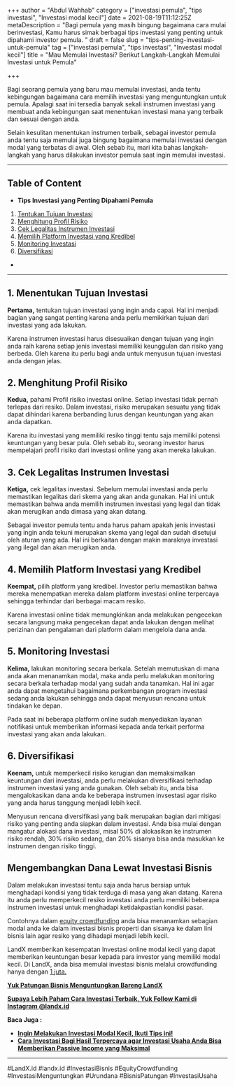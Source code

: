 +++
author = "Abdul Wahhab"
category = ["investasi pemula", "tips investasi", "Investasi modal kecil"]
date = 2021-08-19T11:12:25Z
metaDescription = "Bagi pemula yang masih bingung bagaimana cara mulai berinvestasi, Kamu harus simak berbagai tips investasi yang penting untuk dipahami investor pemula. "
draft = false
slug = "tips-penting-investasi-untuk-pemula"
tag = ["investasi pemula", "tips investasi", "Investasi modal kecil"]
title = "Mau Memulai Investasi? Berikut Langkah-Langkah Memulai Investasi untuk Pemula"

+++


Bagi seorang pemula yang baru mau memulai investasi, anda tentu kebingungan bagaimana cara memilih investasi yang menguntungkan untuk pemula. Apalagi saat ini tersedia banyak sekali instrumen investasi yang membuat anda kebingungan saat menentukan investasi mana yang terbaik dan sesuai dengan anda.

Selain kesulitan menentukan instrumen terbaik, sebagai investor pemula anda tentu saja memulai juga bingung bagaimana memulai investasi dengan modal yang terbatas di awal. Oleh sebab itu, mari kita bahas langkah-langkah yang harus dilakukan investor pemula saat ingin memulai investasi.

---

## **Tab**le of Content

* **Tips Investasi yang Penting Dipahami Pemula**

1. [Tentukan Tujuan Investasi](#1-menentukan-tujuan-investasi)
2. [Menghitung Profil Risiko](#2-menghitung-profil-risiko)
3. [Cek Legalitas Instrumen Investasi](#3-cek-legalitas-instrumen-investasi)
4. [Memilih Platform Investasi yang Kredibel](#4-memilih-platform-investasi-yang-kredibel)
5. [Monitoring Investasi](#4-monitoring-investasi)
6. [Diversifikasi](#5-diversifikasi)

* 

---

## 1. Menentukan Tujuan Investasi

**Pertama,** tentukan tujuan investasi yang ingin anda capai. Hal ini menjadi bagian yang sangat penting karena anda perlu memikirkan tujuan dari investasi yang ada lakukan.

Karena instrumen investasi harus disesuaikan dengan tujuan yang ingin anda raih karena setiap jenis investasi memiliki keunggulan dan risiko yang berbeda. Oleh karena itu perlu bagi anda untuk menyusun tujuan investasi anda dengan jelas.

## 2. Menghitung Profil Risiko

**Kedua,** pahami Profil risiko investasi online. Setiap investasi tidak pernah terlepas dari resiko. Dalam investasi, risiko merupakan sesuatu yang tidak dapat dihindari karena berbanding lurus dengan keuntungan yang akan anda dapatkan.

Karena itu investasi yang memiliki resiko tinggi tentu saja memiliki potensi keuntungan yang besar pula. Oleh sebab itu, seorang investor harus mempelajari profil risiko dari investasi online yang akan mereka lakukan.

## 3. Cek Legalitas Instrumen Investasi

**Ketiga,** cek legalitas investasi. Sebelum memulai investasi anda perlu memastikan legalitas dari skema yang akan anda gunakan. Hal ini untuk memastikan bahwa anda memilih instrumen investasi yang legal dan tidak akan merugikan anda dimasa yang akan datang.

Sebagai investor pemula tentu anda harus paham apakah jenis investasi yang ingin anda tekuni merupakan skema yang legal dan sudah disetujui oleh aturan yang ada. Hal ini berkaitan dengan makin maraknya investasi yang ilegal dan akan merugikan anda.

## 4. Memilih Platform Investasi yang Kredibel

**Keempat,** pilih platform yang kredibel. Investor perlu memastikan bahwa mereka menempatkan mereka dalam platform investasi online terpercaya sehingga terhindar dari berbagai macam resiko.

Karena investasi online tidak memungkinkan anda melakukan pengecekan secara langsung maka pengecekan dapat anda lakukan dengan melihat perizinan dan pengalaman dari platform dalam mengelola dana anda.

## 5. Monitoring Investasi

**Kelima,** lakukan monitoring secara berkala. Setelah memutuskan di mana anda akan menanamkan modal, maka anda perlu melakukan monitoring secara berkala terhadap modal yang sudah anda tanamkan. Hal ini  agar anda dapat mengetahui bagaimana perkembangan program investasi sedang anda lakukan sehingga anda dapat menyusun rencana untuk tindakan ke depan.

Pada saat ini beberapa platform online sudah menyediakan layanan notifikasi untuk memberikan informasi kepada anda terkait performa investasi yang akan anda lakukan.

## 6. Diversifikasi

**Keenam,** untuk memperkecil risiko kerugian dan memaksimalkan keuntungan dari investasi, anda perlu melakukan diversifikasi terhadap instrumen investasi yang anda gunakan. Oleh sebab itu, anda bisa mengalokasikan dana anda ke beberapa instrumen invsestasi agar risiko yang anda harus tanggung menjadi lebih kecil.

Menyusun rencana diversifikasi yang  baik merupakan bagian dari mitigasi risiko yang penting anda siapkan dalam investasi. Anda bisa mulai dengan mangatur alokasi dana investasi, misal 50% di alokasikan ke instrumen risiko rendah, 30% risiko sedang, dan 20% sisanya bisa anda masukkan ke instrumen dengan risiko tinggi.

## Mengembangkan Dana Lewat Investasi Bisnis

Dalam melakukan investasi tentu saja anda harus bersiap untuk menghadapi kondisi yang tidak terduga di masa yang akan datang. Karena itu anda perlu memperkecil resiko investasi anda perlu memiliki beberapa instrumen investasi untuk menghadapi ketidakpastian kondisi pasar.

Contohnya dalam [equity crowdfunding](https://landx.id/about-landx.html) anda bisa menanamkan sebagian modal anda ke dalam investasi bisnis properti dan sisanya ke dalam lini bisnis lain agar resiko yang dihadapi menjadi lebih kecil.

LandX memberikan kesempatan Investasi online modal kecil yang dapat memberikan keuntungan besar kepada para investor yang memiliki modal kecil. Di LandX, anda bisa memulai investasi bisnis melalui crowdfunding hanya dengan [1 juta.](https://landx.id/)

**[Yuk Patungan Bisnis Menguntungkan Bareng LandX](https://landx.id/project/)**

[**Supaya Lebih Paham Cara Investasi Terbaik, Yuk Follow Kami di Instagram @landx.id**](https://www.instagram.com/landx.id/?utm_medium=copy_link)

**Baca Juga :**

* [**Ingin Melakukan Investasi Modal Kecil, Ikuti Tips ini!**](https://landx.id/blog/ingin-melakukan-investasi-modal-kecil-ikuti-tips-ini/)
* **[Cara  Investasi Bagi Hasil Terpercaya agar Investasi Usaha Anda Bisa Memberikan Passive Income yang Maksimal](https://landx.id/blog/investasi-dengan-passive-income-untuk-masa-depan/)**

---

#LandX.id    #landx.id    #InvestasiBisnis    #EquityCrowdfunding    #InvestasiMenguntungkan    #Urundana    #BisnisPatungan    #InvestasiUsaha

